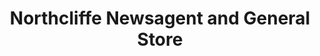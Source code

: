 ---
title: "Northcliffe Newsagent and General Store"
url: /northcliffe/northcliffe-newsagent-and-general-store/
shop: Dorfladen
---